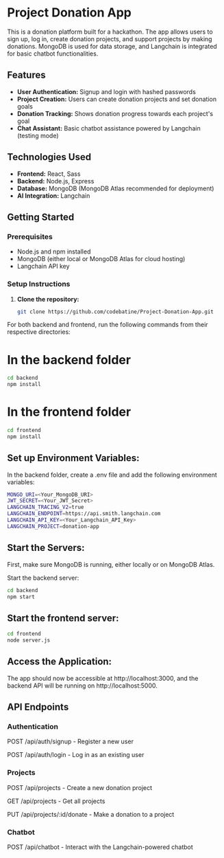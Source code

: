 # Project Donation App

This is a donation platform built for a hackathon. The app allows users to sign up, log in, create donation projects, and support projects by making donations. MongoDB is used for data storage, and Langchain is integrated for basic chatbot functionalities.

## Features

- **User Authentication:** Signup and login with hashed passwords
- **Project Creation:** Users can create donation projects and set donation goals
- **Donation Tracking:** Shows donation progress towards each project's goal
- **Chat Assistant:** Basic chatbot assistance powered by Langchain (testing mode)

## Technologies Used

- **Frontend:** React, Sass
- **Backend:** Node.js, Express
- **Database:** MongoDB (MongoDB Atlas recommended for deployment)
- **AI Integration:** Langchain

## Getting Started

### Prerequisites

- Node.js and npm installed
- MongoDB (either local or MongoDB Atlas for cloud hosting)
- Langchain API key

### Setup Instructions

1. **Clone the repository:**

   ```bash
   git clone https://github.com/codebatine/Project-Donation-App.git
   ```

For both backend and frontend, run the following commands from their respective directories:

# In the backend folder

```bash
cd backend
npm install
```

# In the frontend folder

```bash
cd frontend
npm install
```

## Set up Environment Variables:

In the backend folder, create a .env file and add the following environment variables:

```bash
MONGO_URI=<Your_MongoDB_URI>
JWT_SECRET=<Your_JWT_Secret>
LANGCHAIN_TRACING_V2=true
LANGCHAIN_ENDPOINT=https://api.smith.langchain.com
LANGCHAIN_API_KEY=<Your_Langchain_API_Key>
LANGCHAIN_PROJECT=donation-app
```

## Start the Servers:

First, make sure MongoDB is running, either locally or on MongoDB Atlas.

Start the backend server:

```bash
cd backend
npm start
```

## Start the frontend server:

```bash
cd frontend
node server.js
```

## Access the Application:

The app should now be accessible at http://localhost:3000, and the backend API will be running on http://localhost:5000.

## API Endpoints

### Authentication

POST /api/auth/signup - Register a new user

POST /api/auth/login - Log in as an existing user

### Projects

POST /api/projects - Create a new donation project

GET /api/projects - Get all projects

PUT /api/projects/:id/donate - Make a donation to a project

### Chatbot

POST /api/chatbot - Interact with the Langchain-powered chatbot
